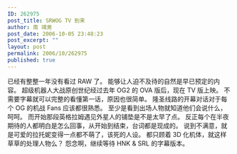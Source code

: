 ```yaml
---
ID: 262975
post_title: SRWOG TV 到来
author: 南 靖男
post_date: 2006-10-05 23:48:23
post_excerpt: ""
layout: post
permalink: 2006/10/262975
published: true
---
```

已经有整整一年没有看过 RAW 了。
能够让人迫不及待的自然是早已预定的内容。
超级机器人大战原创世纪经过去年 OG2 的 OVA 版后，现在 TV 版上映。
不需要字幕就可以完整的看懂第一话，原因也很简单。
隆圣线路的开幕对话对于每个 OG 的机战 Fans 应该都很熟悉。
至少是看到出场人物就知道他们会说什么，呵呵。
而开始那段英格拉姆遇见外星人的铺垫是不是太早了点。
反正每个在半夜期待的人都明白是怎么回事，从开始到结束，台词都是现成的。
说到不满意，就是可爱的拉托妮变得一点都不萌了，该死的人设。
都只顾着 3D 化机体，就这样草草的处理人物么？
怨念啊，继续等待 HNK &amp; SRL 的字幕版本。